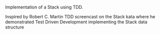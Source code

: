 Implementation of a Stack using TDD.

Inspired by Robert C. Martin TDD screencast on the Stack kata where he demonstrated 
Test Driven Development implementing the Stack data structure